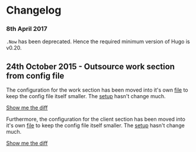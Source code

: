 # Changelog

### 8th April 2017

`.Now` has been deprecated. Hence the required minimum version of Hugo is v0.20.

## 24th October 2015 - Outsource work section from config file

The configuration for the work section has been moved into it's own [file](https://github.com/digitalcraftsman/hugo-artists-theme/blob/dev/exampleSite/data/work.toml) to keep the config file itself smaller. The [setup](https://github.com/digitalcraftsman/hugo-artists-theme/tree/dev#create-your-portfolio) hasn't change much.

[Show me the diff](https://github.com/digitalcraftsman/hugo-artists-theme/commit/40b1cc22bef2af55f165ad3954ce27f34808348c)


Furthermore, the configuration for the client section has been moved into it's own [file](https://github.com/digitalcraftsman/hugo-artists-theme/blob/dev/exampleSite/data/work.toml) to keep the config file itself smaller. The [setup](https://github.com/digitalcraftsman/hugo-artists-theme/tree/dev#what-your-clients-think) hasn't change much.

[Show me the diff](https://github.com/digitalcraftsman/hugo-artists-theme/commit/68abb5b95d91d61d09c5919956f3b46d09c87072)
